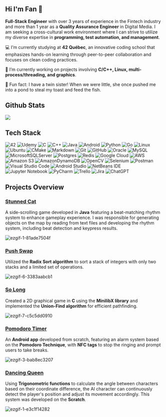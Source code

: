 ## Hi I'm Fan 👋

**Full-Stack Engineer** with over 3 years of experience in the Fintech industry and more than 1 year as a **Quality Assurance Engineer** in Digital Media. I am seeking a cross-cultural work environment where I can strive to utilize my diverse expertise in **programming, test automation, and management**. 

💻 I’m currently studying at **42 Québec**, an innovative coding school that emphasizes hands-on learning through peer-to-peer collaboration and focuses on clean coding practices.

🌱 I’m currently working on projects involving **C/C++, Linux, multi-process/threading, and graphics**.

🐠 Fun fact: I have a twin sister! When we were little, she once pushed me into a pond to steal my toast and feed the fish.

## Github Stats
![](https://github-readme-stats.vercel.app/api/top-langs/?username=eva81829&theme=dark&hide_border=false&include_all_commits=true&count_private=true&layout=compact)

## Tech Stack
![42](https://img.shields.io/badge/-42-black?style=for-the-badge&logo=42&logoColor=white)
![Udemy](https://img.shields.io/badge/Udemy-A435F0?style=for-the-badge&logo=Udemy&logoColor=white)
![C](https://img.shields.io/badge/c-%2300599C.svg?style=for-the-badge&logo=c&logoColor=white)
![C++](https://img.shields.io/badge/c++-%2300599C.svg?style=for-the-badge&logo=c%2B%2B&logoColor=white)
![Java](https://img.shields.io/badge/java-%23ED8B00.svg?style=for-the-badge&logo=openjdk&logoColor=white)
![Android](https://img.shields.io/badge/Android-3DDC84?style=for-the-badge&logo=android&logoColor=white)
![Python](https://img.shields.io/badge/python-3670A0?style=for-the-badge&logo=python&logoColor=ffdd54)
![Go](https://img.shields.io/badge/go-%2300ADD8.svg?style=for-the-badge&logo=go&logoColor=white)
![Linux](https://img.shields.io/badge/Linux-FCC624?style=for-the-badge&logo=linux&logoColor=black)
![Ubuntu](https://img.shields.io/badge/Ubuntu-E95420?style=for-the-badge&logo=ubuntu&logoColor=white)
![CMake](https://img.shields.io/badge/CMake-%23008FBA.svg?style=for-the-badge&logo=cmake&logoColor=white)
![Markdown](https://img.shields.io/badge/markdown-%23000000.svg?style=for-the-badge&logo=markdown&logoColor=white)
![Git](https://img.shields.io/badge/git-%23F05033.svg?style=for-the-badge&logo=git&logoColor=white)
![GitHub](https://img.shields.io/badge/github-%23121011.svg?style=for-the-badge&logo=github&logoColor=white)
![Oracle](https://img.shields.io/badge/Oracle-F80000?style=for-the-badge&logo=oracle&logoColor=white)
![MySQL](https://img.shields.io/badge/mysql-4479A1.svg?style=for-the-badge&logo=mysql&logoColor=white)
![MicrosoftSQLServer](https://img.shields.io/badge/Microsoft%20SQL%20Server-CC2927?style=for-the-badge&logo=microsoft%20sql%20server&logoColor=white)
![Postgres](https://img.shields.io/badge/postgres-%23316192.svg?style=for-the-badge&logo=postgresql&logoColor=white)
![Redis](https://img.shields.io/badge/redis-%23DD0031.svg?style=for-the-badge&logo=redis&logoColor=white)
![Google Cloud](https://img.shields.io/badge/GoogleCloud-%234285F4.svg?style=for-the-badge&logo=google-cloud&logoColor=white)
![AWS](https://img.shields.io/badge/AWS-%23FF9900.svg?style=for-the-badge&logo=amazon-aws&logoColor=white)
![Amazon S3](https://img.shields.io/badge/Amazon%20S3-FF9900?style=for-the-badge&logo=amazons3&logoColor=white)
![AmazonDynamoDB](https://img.shields.io/badge/Amazon%20DynamoDB-4053D6?style=for-the-badge&logo=Amazon%20DynamoDB&logoColor=white)
![OpenCV](https://img.shields.io/badge/opencv-%23white.svg?style=for-the-badge&logo=opencv&logoColor=white)
![Selenium](https://img.shields.io/badge/-selenium-%43B02A?style=for-the-badge&logo=selenium&logoColor=white)
![Postman](https://img.shields.io/badge/Postman-FF6C37?style=for-the-badge&logo=postman&logoColor=white)
![Visual Studio Code](https://img.shields.io/badge/Visual%20Studio%20Code-0078d7.svg?style=for-the-badge&logo=visual-studio-code&logoColor=white)
![Android Studio](https://img.shields.io/badge/android%20studio-346ac1?style=for-the-badge&logo=android%20studio&logoColor=white)
![NetBeans IDE](https://img.shields.io/badge/NetBeansIDE-1B6AC6.svg?style=for-the-badge&logo=apache-netbeans-ide&logoColor=white)
![Jupyter Notebook](https://img.shields.io/badge/jupyter-%23FA0F00.svg?style=for-the-badge&logo=jupyter&logoColor=white)
![PyCharm](https://img.shields.io/badge/pycharm-143?style=for-the-badge&logo=pycharm&logoColor=black&color=black&labelColor=green)
![Trello](https://img.shields.io/badge/Trello-%23026AA7.svg?style=for-the-badge&logo=Trello&logoColor=white)
![Jira](https://img.shields.io/badge/jira-%230A0FFF.svg?style=for-the-badge&logo=jira&logoColor=white)
![ChatGPT](https://img.shields.io/badge/chatGPT-74aa9c?style=for-the-badge&logo=openai&logoColor=white)

## Projects Overview
### [Stunned Cat](https://github.com/eva81829/StunnedCatGame)
A side-scrolling game developed in **Java** featuring a beat-matching rhythm system to enhance gameplay experience. I was responsible for generating objects on the map by reading from text files and developing the rhythm system, including beat detection and keypress results.

![ezgif-1-81ade7504f](https://github.com/user-attachments/assets/ef54535d-ae3c-4caf-977a-192417881077)

### [Push Swap](https://github.com/eva81829/42Quebec/tree/master/push_swap)
Utilized the **Radix Sort algorithm** to sort a stack of integers with only two stacks and a limited set of operations.

![ezgif-6-3383aabcb1](https://github.com/user-attachments/assets/c6f32e9a-cf94-4d4e-87e7-2c5c0827c421)

### [So Long](https://github.com/eva81829/42Quebec/tree/master/so_long)
Created a 2D graphical game in **C** using the **MinilibX library** and implemented the **Union-Find algorithm** for efficient pathfinding.

![ezgif-7-c5c5dd0910](https://github.com/user-attachments/assets/9883b47c-9778-4e8d-8f41-8167d8f29eaf)

### [Pomodoro Timer](https://github.com/eva81829/tomato)
An **Android app** developed from scratch, featuring an alarm system based on the **Pomodoro Technique**, with **NFC tags** to stop the ringing and prompt users to take breaks.

![ezgif-3-bab8ec3207](https://github.com/user-attachments/assets/56cf7db1-1e46-41aa-bd2f-73c366666dd2)

### [Dancing Queen](https://scratch.mit.edu/projects/319990090/)
Using **Trigonometric functions** to calculate the angle between characters based on their coordinate difference, the AI character can continuously detect the player's position and adjust its movement accordingly. This system was developed on the **Scratch**.

![ezgif-1-e3c1f14282](https://github.com/user-attachments/assets/4a089d47-b2de-441f-be1f-1fb861b15d90)

<!--
//## Projects Overview
2. Push swap
-->
